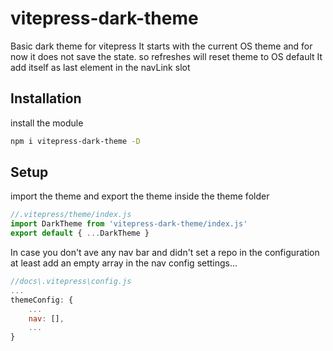 # vitepress-dark-theme

Basic dark theme for vitepress
It starts with the current OS theme and for now it does not save the state.
so refreshes will reset theme to OS default
It add itself as last element in the navLink slot

## Installation

install the module

```bash
npm i vitepress-dark-theme -D
```

## Setup

import the theme and export the theme inside the theme folder

```js
//.vitepress/theme/index.js
import DarkTheme from 'vitepress-dark-theme/index.js'
export default { ...DarkTheme }
```

In case you don't ave any nav bar and didn't set a repo in the configuration at least add an empty array in the nav config settings...

```js
//docs\.vitepress\config.js
...
themeConfig: {
    ...
    nav: [],
    ...
}
```
